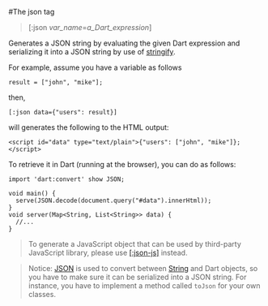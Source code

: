 #The json tag

>[:json *var_name*=*a_Dart_expression*]

Generates a JSON string by evaluating the given Dart expression and serializing it into a JSON string by use of [stringify](http://api.dartlang.org/docs/releases/latest/dart_json.html#stringify).

For example, assume you have a variable as follows

    result = ["john", "mike"];

then,

    [:json data={"users": result}]

will generates the following to the HTML output:

    <script id="data" type="text/plain">{"users": ["john", "mike"]};</script>

To retrieve it in Dart (running at the browser), you can do as follows:

    import 'dart:convert' show JSON;
    
    void main() {
      serve(JSON.decode(document.query("#data").innerHtml));
    }
    void server(Map<String, List<String>> data) {
      //...
    }

> To generate a JavaScript object that can be used by third-party JavaScript library, please use [[:json-js]](json-js.md) instead.

> Notice: [JSON](dart:convert) is used to convert between [String](dart:core) and Dart objects, so you have to make sure it can be serialized into a JSON string. For instance, you have to implement a method called `toJson` for your own classes.
